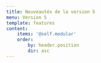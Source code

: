 ```yaml
---
title: Nouveautés de la version 5
menu: Version 5
template: features
content:
    items: '@self.modular'
    order:
        by: header.position
        dir: asc
---
```

